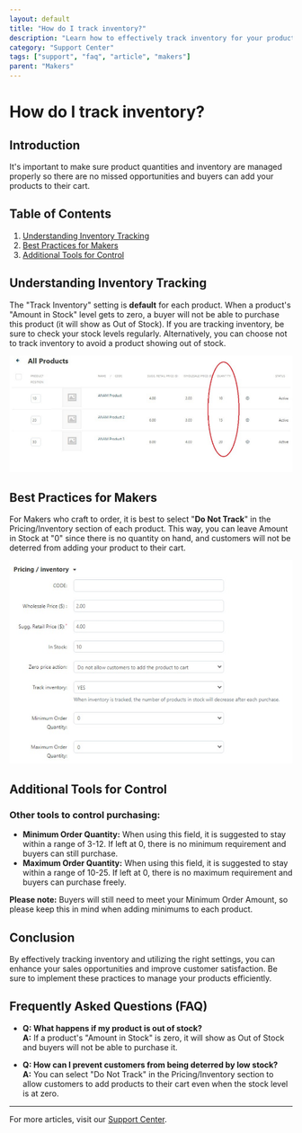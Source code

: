 ```yaml
---
layout: default
title: "How do I track inventory?"
description: "Learn how to effectively track inventory for your products."
category: "Support Center"
tags: ["support", "faq", "article", "makers"]
parent: "Makers"
---
```


# How do I track inventory?

## Introduction

It's important to make sure product quantities and inventory are managed properly so there are no missed opportunities and buyers can add your products to their cart. 

## Table of Contents
1. [Understanding Inventory Tracking](#understanding-inventory-tracking)
2. [Best Practices for Makers](#best-practices-for-makers)
3. [Additional Tools for Control](#additional-tools-for-control)

## Understanding Inventory Tracking

The "Track Inventory" setting is **default** for each product. When a product's "Amount in Stock" level gets to zero, a buyer will not be able to purchase this product (it will show as Out of Stock). If you are tracking inventory, be sure to check your stock levels regularly. Alternatively, you can choose not to track inventory to avoid a product showing out of stock.

![Inventory Tracking](/images/Untitled_design__12_.png)

## Best Practices for Makers

For Makers who craft to order, it is best to select "**Do Not Track**" in the Pricing/Inventory section of each product. This way, you can leave Amount in Stock at "0" since there is no quantity on hand, and customers will not be deterred from adding your product to their cart.

![Craft to Order](/images/Web_capture_24-2-2022_2187_anamcraft.jpg)

## Additional Tools for Control

### Other tools to control purchasing:

- **Minimum Order Quantity:** When using this field, it is suggested to stay within a range of 3-12. If left at 0, there is no minimum requirement and buyers can still purchase.
- **Maximum Order Quantity:** When using this field, it is suggested to stay within a range of 10-25. If left at 0, there is no maximum requirement and buyers can purchase freely.

**Please note:** Buyers will still need to meet your Minimum Order Amount, so please keep this in mind when adding minimums to each product.

## Conclusion

By effectively tracking inventory and utilizing the right settings, you can enhance your sales opportunities and improve customer satisfaction. Be sure to implement these practices to manage your products efficiently.

## Frequently Asked Questions (FAQ)

- **Q: What happens if my product is out of stock?**  
  **A:** If a product's "Amount in Stock" is zero, it will show as Out of Stock and buyers will not be able to purchase it.

- **Q: How can I prevent customers from being deterred by low stock?**  
  **A:** You can select "Do Not Track" in the Pricing/Inventory section to allow customers to add products to their cart even when the stock level is at zero.

---

For more articles, visit our [Support Center](https://support.anamcraft.com).
